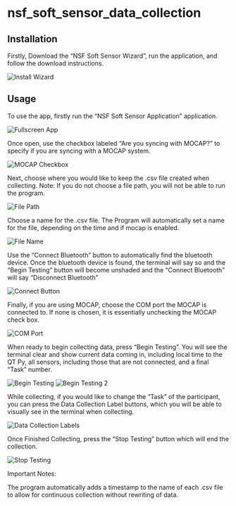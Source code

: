 # nsf_soft_sensor_data_collection

## Installation
Firstly, Download the “NSF Soft Sensor Wizard”, run the application, and follow the download instructions.

![Install Wizard](https://user-images.githubusercontent.com/91704735/223492719-3708a12a-7776-49c9-8c02-6149e26e21e8.PNG)

## Usage

To use the app, firstly run the “NSF Soft Sensor Application” application. 

![Fullscreen App](https://user-images.githubusercontent.com/91704735/223492915-7d6fd88d-2ac9-4316-ac36-76304bbd3b42.PNG)

Once open, use the checkbox labeled “Are you syncing with MOCAP?” to specify if you are syncing with a MOCAP system. 

![MOCAP Checkbox](https://user-images.githubusercontent.com/91704735/223492961-399da026-9095-4a5b-8d9b-5b9fae6050f7.PNG)

Next, choose where you would like to keep the .csv file created when collecting. Note: If you do not choose a file path, you will not be able to run the program.

![File Path](https://user-images.githubusercontent.com/91704735/223493035-d420b2f0-04ff-4a75-b326-51151f299048.PNG)

Choose a name for the .csv file. The Program will automatically set a name for the file, depending on the time and if mocap is enabled. 

![File Name](https://user-images.githubusercontent.com/91704735/223493127-efa2bf05-6e5a-478b-9110-96cab65a19be.PNG)

Use the “Connect Bluetooth” button to automatically find the bluetooth device. Once the bluetooth device is found, the terminal will say so and the “Begin Testing” button will become unshaded and the “Connect Bluetooth” will say “Disconnect Bluetooth”

![Connect Button](https://user-images.githubusercontent.com/91704735/223493175-f3f96a70-1d96-40be-b0a2-5ab3e9deb13d.PNG)

Finally, if you are using MOCAP, choose the COM port the MOCAP is connected to. If none is chosen, it is essentially unchecking the MOCAP check box.

![COM Port](https://user-images.githubusercontent.com/91704735/223493211-8aa3162d-41a1-4ad3-85eb-2c68494bee1b.PNG)

When ready to begin collecting data, press “Begin Testing”. You will see the terminal clear and show current data coming in, including local time to the QT Py, all sensors, including those that are not connected, and a final “Task” number. 

![Begin Testing](https://user-images.githubusercontent.com/91704735/223493276-dba28c3c-9bbf-481a-aad2-7c4be081c979.PNG)
![Begin Testing 2](https://user-images.githubusercontent.com/91704735/223493307-ab0a08d7-08f5-4666-86d4-42b2ae65d151.PNG)

While collecting, if you would like to change the “Task” of the participant, you can press the Data Collection Label buttons, which you will be able to visually see in the terminal when collecting.

![Data Collection Labels](https://user-images.githubusercontent.com/91704735/223493361-aa7436f7-c03f-4d6e-a75f-3c63897aeaff.PNG)

Once Finished Collecting, press the “Stop Testing” button which will end the collection.

![Stop Testing](https://user-images.githubusercontent.com/91704735/223493399-205f146c-10da-4b5a-a6cb-7d1ddf694f62.PNG)

Important Notes:

The program automatically adds a timestamp to the name of each .csv file to allow for continuous collection without rewriting of data.
